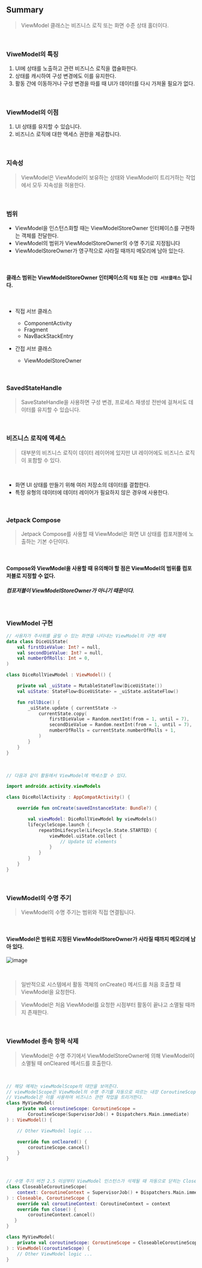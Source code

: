 ## Summary
> ViewModel 클래스는 비즈니스 로직 또는 화면 수준 상태 홀더이다.

<br>

### ViweModel의 특징
1. UI에 상태를 노출하고 관련 비즈니스 로직을 캡슐화한다.
2. 상태를 캐시하여 구성 변경에도 이를 유지한다.
3. 활동 간에 이동하거나 구성 변경을 따를 때 UI가 데이터를 다시 가져올 필요가 없다.

<br>

### ViewModel의 이점
1. UI 상태를 유지할 수 있습니다.
2. 비즈니스 로직에 대한 액세스 권한을 제공합니다.

<br>

### 지속성
> ViewModel은 ViewModel이 보유하는 상태와 ViewModel이 트리거하는 작업에서 모두 지속성을 허용한다.

<br>

### 범위
* ViewModel을 인스턴스화할 때는 ViewModelStoreOwner 인터페이스를 구현하는 객체를 전달한다.
* ViewModel의 범위가 ViewModelStoreOwner의 수명 주기로 지정됩니다
* ViewModelStoreOwner가 영구적으로 사라질 때까지 메모리에 남아 있는다.

<br>

#### 클래스 범위는 ViewModelStoreOwner 인터페이스의 ```직접``` 또는 ```간접 서브클래스``` 입니다.

<br>

* 직접 서브 클래스
  *  ComponentActivity
  *  Fragment
  *  NavBackStackEntry

* 간접 서브 클래스
  * ViewModelStoreOwner
 
<br>

### SavedStateHandle
> SaveStateHandle을 사용하면 구성 변경, 프로세스 재생성 전반에 걸쳐서도 데이터를 유지할 수 있습니다.

<br>

### 비즈니스 로직에 액세스
> 대부분의 비즈니스 로직이 데이터 레이어에 있지만 UI 레이어에도 비즈니스 로직이 포함할 수 있다.

<br>

* 화면 UI 상태를 만들기 위해 여러 저장소의 데이터를 결합한다.
* 특정 유형의 데이터에 데이터 레이어가 필요하지 않은 경우에 사용한다.

<br>

### Jetpack Compose
> Jetpack Compose를 사용할 때 ViewModel은 화면 UI 상태를 컴포저블에 노출하는 기본 수단이다.

<br>

#### Compose와 ViewModel을 사용할 때 유의해야 할 점은 ViewModel의 범위를 컴포저블로 지정할 수 없다.

##### 컴포저블이 ViewModelStoreOwner가 아니기 때문이다.

<br>

### ViewModel 구현

```kotlin
// 사용자가 주사위를 굴릴 수 있는 화면을 나타내는 ViewModel의 구현 예제
data class DiceUiState(
    val firstDieValue: Int? = null,
    val secondDieValue: Int? = null,
    val numberOfRolls: Int = 0,
)

class DiceRollViewModel : ViewModel() {

    private val _uiState = MutableStateFlow(DiceUiState())
    val uiState: StateFlow<DiceUiState> = _uiState.asStateFlow()

    fun rollDice() {
        _uiState.update { currentState ->
            currentState.copy(
                firstDieValue = Random.nextInt(from = 1, until = 7),
                secondDieValue = Random.nextInt(from = 1, until = 7),
                numberOfRolls = currentState.numberOfRolls + 1,
            )
        }
    }
}
```

<br>

```kotlin
// 다음과 같이 활동에서 ViewModel에 액세스할 수 있다.

import androidx.activity.viewModels

class DiceRollActivity : AppCompatActivity() {

    override fun onCreate(savedInstanceState: Bundle?) {

        val viewModel: DiceRollViewModel by viewModels()
        lifecycleScope.launch {
            repeatOnLifecycle(Lifecycle.State.STARTED) {
                viewModel.uiState.collect {
                    // Update UI elements
                }
            }
        }
    }
}
```

<br>

### ViewModel의 수명 주기
> ViewModel의 수명 주기는 범위와 직접 연결됩니다.

<br>

#### ViewModel은 범위로 지정된 ViewModelStoreOwner가 사라질 때까지 메모리에 남아 있다.

![image](https://github.com/hyunho4532/TIL/assets/118269278/50b83eb1-8063-416b-8098-17183fd92ac9)

<br>

> 일반적으로 시스템에서 활동 객체의 onCreate() 메서드를 처음 호출할 때 ViewModel을 요청한다.

> ViewModel은 처음 ViewModel를 요청한 시점부터 활동이 끝나고 소멸될 때까지 존재한다.

<br>

### ViewModel 종속 항목 삭제
> ViewModel은 수명 주기에서 ViewModelStoreOwner에 의해 ViewModel이 소멸될 때 onCleared 메서드를 호출한다.

<br>

```kotlin
// 해당 예제는 viewModelScope의 대안을 보여준다.
// viewModelScope은 ViewModel의 수명 주기를 자동으로 따르는 내장 CoroutineScope 이다.
// ViewModel은 이를 사용하여 비즈니스 관련 작업을 트리거한다.
class MyViewModel(
    private val coroutineScope: CoroutineScope =
        CoroutineScope(SupervisorJob() + Dispatchers.Main.immediate)
) : ViewModel() {

    // Other ViewModel logic ...

    override fun onCleared() {
        coroutineScope.cancel()
    }
}
```
<br>

```kotlin
// 수명 주기 버전 2.5 이상부터 ViewModel 인스턴스가 삭제될 때 자동으로 닫히는 Closeable 객체를 한 개 이상 ViewModel 생성자에 전달할 수 있다.
class CloseableCoroutineScope(
    context: CoroutineContext = SupervisorJob() + Dispatchers.Main.immediate
) : Closeable, CoroutineScope {
    override val coroutineContext: CoroutineContext = context
    override fun close() {
        coroutineContext.cancel()
   }
}

class MyViewModel(
    private val coroutineScope: CoroutineScope = CloseableCoroutineScope()
) : ViewModel(coroutineScope) {
    // Other ViewModel logic ...
}
```
